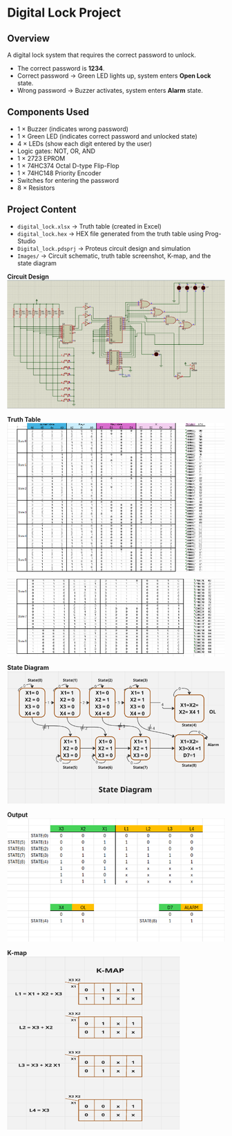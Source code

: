 # Digital Lock Project

## Overview
A digital lock system that requires the correct password to unlock.

- The correct password is **1234**.
- Correct password → Green LED lights up, system enters **Open Lock** state.
- Wrong password → Buzzer activates, system enters **Alarm** state.

## Components Used
- 1 × Buzzer (indicates wrong password)
- 1 × Green LED (indicates correct password and unlocked state)
- 4 × LEDs (show each digit entered by the user)
- Logic gates: NOT, OR, AND
- 1 × 2723 EPROM
- 1 × 74HC374 Octal D-type Flip-Flop
- 1 × 74HC148 Priority Encoder
- Switches for entering the password
- 8 × Resistors

## Project Content
- `digital_lock.xlsx` → Truth table (created in Excel)
- `digital_lock.hex` → HEX file generated from the truth table using Prog-Studio
- `Digital_lock.pdsprj` → Proteus circuit design and simulation
- `Images/` → Circuit schematic, truth table screenshot, K-map, and the state diagram

**Circuit Design**  
<img src="Digital_Lock/Images/the%20circuit.png" alt="Circuit">

**Truth Table**  
<img src="Digital_Lock/Images/truth-table-part1.png">

<img src="Digital_Lock/Images/truth-table-part2.png">

**State Diagram**  
<img src="Digital_Lock/Images/state-diagram.png" alt="State Diagram">

**Output**  
<img src="Digital_Lock/Images/output.png" alt="Output Example">

**K-map**  
<img src="Digital_Lock/Images/k-map.png" alt="K-map" width="400" height="400">
